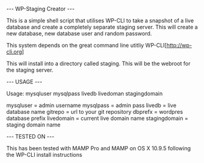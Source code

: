 --- WP-Staging Creator ---

This is a simple shell script that utilises WP-CLI to take a snapshot of a live database and create a completely separate staging server. This will create a new database, new database user and random password. 

This system depends on the great command line utitliy WP-CLI[http://wp-cli.org]

This will install into a directory called staging. This will be the webroot for the staging server. 

--- USAGE ---
 
Usage: mysqluser mysqlpass livedb livedoman stagingdomain 

mysqluser = admin username
mysqlpass = admin pass
livedb = live database name 
gitrepo = url to your git repository 
dbprefx = wordpres database prefix 
livedomain = current live domain name
stagingdomain = staging domain name 

--- TESTED ON ---

This has been tested with MAMP Pro and MAMP on OS X 10.9.5 following the WP-CLI install instructions 